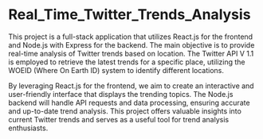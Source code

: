 # Real_Time_Twitter_Trends_Analysis
This project is a full-stack application that utilizes React.js for the frontend and Node.js
with Express for the backend. The main objective is to provide real-time analysis of Twitter trends based on location. 
The Twitter API V 1.1 is employed to retrieve the latest trends for a specific place, 
utilizing the WOEID (Where On Earth ID) system to identify different locations.

By leveraging React.js for the frontend, we aim to create an interactive and user-friendly interface that displays the trending
topics. The Node.js backend will handle API requests and data processing, ensuring accurate and up-to-date trend analysis. 
This project offers valuable insights into current Twitter trends and serves as a useful tool for trend analysis enthusiasts.
